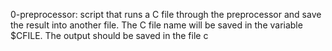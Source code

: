 0-preprocessor:  script that runs a C file through the preprocessor and save the result into another file. The C file name will be saved in the variable $CFILE. The output should be saved in the file c 
